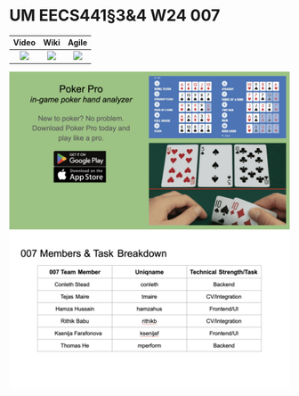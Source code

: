 # UM EECS441§3&4 W24 007

| Video  |  Wiki |  Agile |
|:-----:|:-----:|:--------:|
|[<img src="https://eecs441.eecs.umich.edu/img/admin/video.png">][video]|[<img src="https://eecs441.eecs.umich.edu/img/admin/wiki.png">][wiki]|[<img src="https://eecs441.eecs.umich.edu/img/admin/trello.png">][agile]|

![Elevator Pitch](https://raw.githubusercontent.com/mperform/007/main/.github/images/elevator.png)
![Team](https://github.com/mperform/007/blob/main/.github/images/team.png)


[video]:https://youtu.be/DYpWBJ8P-5Y
[wiki]:https://github.com/mperform/007/wiki
[agile]:https://trello.com/invite/b/Vv8SntdN/ATTI3f170d68a5d441668be068100a89786a1D63D4C5/007


